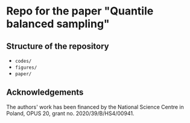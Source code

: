 # Repo for the paper "Quantile balanced sampling"

## Structure of the repository

+ `codes/` 
+ `figures/`
+ `paper/`


## Acknowledgements

The authors' work has been financed by the National Science Centre in Poland, OPUS 20, grant no. 2020/39/B/HS4/00941. 